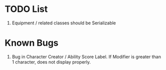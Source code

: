 # TODO List

1. Equipment / related classes should be Serializable

# Known Bugs

1. Bug in Character Creator / Ability Score Label. If Modifier is greater than 1
   character, does not display properly.
